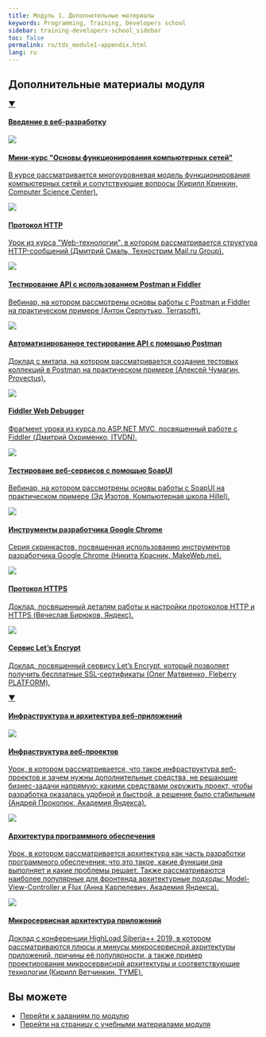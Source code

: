 ```yaml
---
title: Модуль 1. Дополнительные материалы
keywords: Programming, Training, Developers school
sidebar: training-developers-school_sidebar
toc: false
permalink: ru/tds_module1-appendix.html
lang: ru
---
```


## Дополнительные материалы модуля

<div class="panel-group">
    <div class="panel panel-default">
        <div class="panel-heading">
            <a class="pull-right spoiler-push" data-toggle="collapse" href="#collapse1">&#9660;</a>
            <h4 class="panel-title">
                <a data-toggle="collapse" href="#collapse1">
                Введение в веб-разработку</a>
            </h4>
        </div>
        <div id="collapse1" class="panel-collapse collapse in">
            <div class="panel-body">
                <div class="row items">
                    <div class="col-sm-6 col-md-4 portfolio-item">
                        <a href="{{ 'https://www.youtube.com/playlist?list=PLlhqsC7hBaSetShkAWo3E5ROJnlpgnLUP' | relative_url }}" class="portfolio-link" target="_blank">
                            <div class="img-wrapper">
                                <img src="{{ "/images/pages/trainings/developers-school/module1/network.jpg" | relative_url}}" class="products-img">
                            </div>
                            <h4><span class="item-head">Мини-курс &quot;Основы функционирования компьютерных сетей&quot;</span></h4>
                            <p>В курсе рассматривается многоуровневая модель функционирования компьютерных сетей и сопутствующие вопросы (Кирилл Кринкин, Computer Science Center).</p>
                        </a>
                    </div>
                    <div class="col-sm-6 col-md-4 portfolio-item">
                        <a href="{{ 'http://youtu.be/HFt7Lm7hv1E' | relative_url }}" class="portfolio-link" target="_blank">
                            <div class="img-wrapper">
                                <img src="{{ "/images/pages/trainings/developers-school/module1/http-lecture.jpg" | relative_url}}" class="products-img">
                            </div>
                            <h4><span class="item-head">Протокол HTTP</span></h4>
                            <p>Урок из курса "Web-технологии", в котором рассматривается структура HTTP-сообщений (Дмитрий Смаль, Технострим Mail.ru Group).</p>
                        </a>
                    </div>
                    <div class="col-sm-6 col-md-4 portfolio-item">
                        <a href="{{ 'http://youtu.be/XR0YXH0ue2I' | relative_url }}" class="portfolio-link" target="_blank">
                            <div class="img-wrapper">
                                <img src="{{ "/images/pages/trainings/developers-school/module1/postman.jpg" | relative_url}}" class="products-img">
                            </div>
                            <h4><span class="item-head">Тестирование API с использованием Postman и Fiddler</span></h4>
                            <p>Вебинар, на котором рассмотрены основы работы с Postman и Fiddler на практическом примере (Антон Серпутько, Terrasoft).</p>
                        </a>
                    </div>
                </div>
                <div class="row items">
                    <div class="col-sm-6 col-md-4 portfolio-item">
                        <a href="{{ 'http://youtu.be/woB6yiX-Ll8' | relative_url }}" class="portfolio-link" target="_blank">
                            <div class="img-wrapper">
                                <img src="{{ "/images/pages/trainings/developers-school/module1/auto-postman.jpg" | relative_url}}" class="products-img">
                            </div>
                            <h4><span class="item-head">Автоматизированное тестирование API с помощью Postman</span></h4>
                            <p>Доклад с митапа, на котором рассматривается создание тестовых коллекций в Postman на практическом примере (Алексей Чумагин, Provectus).</p>
                        </a>
                    </div>
                    <div class="col-sm-6 col-md-4 portfolio-item">
                        <a href="{{ 'https://www.youtube.com/watch?v=RXBe4bgjktA&start=4437' | relative_url }}" class="portfolio-link" target="_blank">
                            <div class="img-wrapper">
                                <img src="{{ "/images/pages/trainings/developers-school/module1/fiddler.jpg" | relative_url}}" class="products-img">
                            </div>
                            <h4><span class="item-head">Fiddler Web Debugger</span></h4>
                            <p>Фрагмент урока из курса по ASP.NET MVC, посвященный работе с Fiddler (Дмитрий Охрименко, ITVDN).</p>
                        </a>
                    </div>
                    <div class="col-sm-6 col-md-4 portfolio-item">
                        <a href="{{ 'http://youtu.be/JoxIyddwlSo' | relative_url }}" class="portfolio-link" target="_blank">
                            <div class="img-wrapper">
                                <img src="{{ "/images/pages/trainings/developers-school/module1/soap-ui.jpg" | relative_url}}" class="products-img">
                            </div>
                            <h4><span class="item-head">Тестироваие веб-сервисов с помощью SoapUI</span></h4>
                            <p>Вебинар, на котором рассмотрены основы работы с SoapUI на практическом примере (Эд Изотов, Компьютерная школа Hillel).</p>
                        </a>
                    </div>
                </div>
                <div class="row items">
                    <div class="col-sm-6 col-md-4 portfolio-item">
                        <a href="{{ 'https://www.youtube.com/playlist?list=PLvWwA9iDlhHA4kzfpRbu2cH-Z2ss6tB99' | relative_url }}" class="portfolio-link" target="_blank">
                            <div class="img-wrapper">
                                <img src="{{ "/images/pages/trainings/developers-school/module1/chrome-dev-tools.jpg" | relative_url}}" class="products-img">
                            </div>
                            <h4><span class="item-head">Инструменты разработчика Google Chrome</span></h4>
                            <p>Серия скринкастов, посвященная использованию инструментов разработчика Google Chrome (Никита Красник, MakeWeb.me).</p>
                        </a>
                    </div>
                    <div class="col-sm-6 col-md-4 portfolio-item">
                        <a href="{{ 'https://www.youtube.com/watch?v=WNVcwW7mC34' | relative_url }}" class="portfolio-link" target="_blank">
                            <div class="img-wrapper">
                                <img src="{{ "/images/pages/trainings/developers-school/module1/https.jpg" | relative_url}}" class="products-img">
                            </div>
                            <h4><span class="item-head">Протокол HTTPS</span></h4>
                            <p>Доклад, посвященный деталям работы и настройки протоколов HTTP и HTTPS (Вячеслав Бирюков, Яндекс).</p>
                        </a>
                    </div>
                    <div class="col-sm-6 col-md-4 portfolio-item">
                        <a href="{{ 'https://www.youtube.com/watch?v=bTLJRhxXv58' | relative_url }}" class="portfolio-link" target="_blank">
                            <div class="img-wrapper">
                                <img src="{{ "/images/pages/trainings/developers-school/module1/lets-encrypt-service.jpg" | relative_url}}" class="products-img">
                            </div>
                            <h4><span class="item-head">Сервис Let’s Encrypt</span></h4>
                            <p>Доклад, посвященный сервису Let’s Encrypt, который позволяет получить бесплатные SSL-сертификаты (Олег Матвиенко, Fleberry PLATFORM).</p>
                        </a>
                    </div>
                </div>
            </div>
        </div>
    </div>
</div>

<div class="panel-group">
    <div class="panel panel-default">
        <div class="panel-heading">
            <a class="pull-right spoiler-push" data-toggle="collapse" href="#collapse2">&#9660;</a>
            <h4 class="panel-title">
                <a data-toggle="collapse" href="#collapse2">
                Инфраструктура и архитектура веб-приложений</a>
            </h4>
        </div>
        <div id="collapse2" class="panel-collapse collapse in">
            <div class="panel-body">
                <div class="row items">
                    <div class="col-sm-6 col-md-4 portfolio-item">
                        <a href="{{ 'https://www.youtube.com/watch?v=o0rudc7YTv0' | relative_url }}" class="portfolio-link" target="_blank">
                            <div class="img-wrapper">
                                <img src="{{ "/images/pages/trainings/developers-school/module1/web-projects-infrastructure.jpg" | relative_url}}" class="products-img">
                            </div>
                            <h4><span class="item-head">Инфраструктура веб-проектов</span></h4>
                            <p>Урок, в котором рассматривается, что такое инфраструктура веб-проектов и зачем нужны дополнительные средства, не решающие бизнес-задачи напрямую: какими средствами окружить проект, чтобы разработка оказалась удобной и быстрой, а решение было стабильным (Андрей Прокопюк, Академия Яндекса).</p>
                        </a>
                    </div>
                    <div class="col-sm-6 col-md-4 portfolio-item">
                        <a href="{{ 'https://www.youtube.com/watch?v=mWeq5Kh6tlM' | relative_url }}" class="portfolio-link" target="_blank">
                            <div class="img-wrapper">
                                <img src="{{ "/images/pages/trainings/developers-school/module1/software-architecture.jpg" | relative_url}}" class="products-img">
                            </div>
                            <h4><span class="item-head">Архитектура программного обеспечения</span></h4>
                            <p>Урок, в котором рассматривается архитектура как часть разработки программного обеспечения: что это такое, какие функции она выполняет и какие проблемы решает. Также рассматриваются наиболее популярные для фронтенда архитектурные подходы: Model-View-Controller и Flux (Анна Карпелевич, Академия Яндекса).</p>
                        </a>
                    </div>
                    <div class="col-sm-6 col-md-4 portfolio-item">
                        <a href="{{ 'https://www.youtube.com/watch?v=FF-GZ7iipwc' | relative_url }}" class="portfolio-link" target="_blank">
                            <div class="img-wrapper">
                                <img src="{{ "/images/pages/trainings/developers-school/module1/micro-service-architecture.jpg" | relative_url}}" class="products-img">
                            </div>
                            <h4><span class="item-head">Микросервисная архитектура приложений</span></h4>
                            <p>Доклад с конференции HighLoad Siberia++ 2019, в котором рассматриваются плюсы и минусы микросервисной ахритектуры приложений, причины её популярности, а также пример проектирования микросервисной архитектуры и соответствующие технологии (Кирилл Ветчинкин, TYME).</p>
                        </a>
                    </div>
                </div>
            </div>
        </div>
    </div>
</div>

## Вы можете

- [Перейти к заданиям по модулю](tds_module1-tasks.html) <i class="fa fa-arrow-right" aria-hidden="true"></i>
- <i class="fa fa-arrow-left" aria-hidden="true"></i> [Перейти на страницу с учебными материалами модуля](tds_module1-learn.html)
